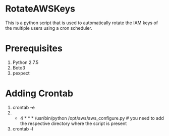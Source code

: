 # RotateAWSKeys
This is a python script that is used to automatically rotate the IAM keys of the multiple users using a cron scheduler.
# Prerequisites
1. Python 2.7.5
2. Boto3
3. pexpect

# Adding Crontab
1. crontab -e
2. * 4 * * *	/usr/bin/python	/opt/aws/aws_configure.py # you need to add the respective directory where the script is present
3. crontab -l

